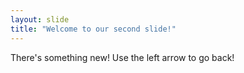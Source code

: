 ```yaml
---
layout: slide
title: "Welcome to our second slide!"
---
```

There's something new!
Use the left arrow to go back!
